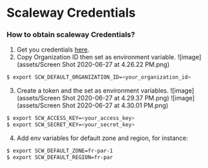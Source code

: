 # Scaleway Credentials

### How to obtain scaleway Credentials? 

1. Get you credentials [here](https://console.scaleway.com/account/organization/credentials).
2. Copy Organization ID then set as environment variable.
![image](assets/Screen Shot 2020-06-27 at 4.26.22 PM.png)

```bash
$ export SCW_DEFAULT_ORGANIZATION_ID=<your_organization_id>
```
3. Create a token and the set as environment variables.
![image](assets/Screen Shot 2020-06-27 at 4.29.37 PM.png)
![image](assets/Screen Shot 2020-06-27 at 4.30.01 PM.png)
```bash
$ export SCW_ACCESS_KEY=<your_access_key>
$ export SCW_SECRET_KEY=<your_secret_key>
```
4. Add env variables for default zone and region, for instance:
```bash
$ export SCW_DEFAULT_ZONE=fr-par-1
$ export SCW_DEFAULT_REGION=fr-par
```